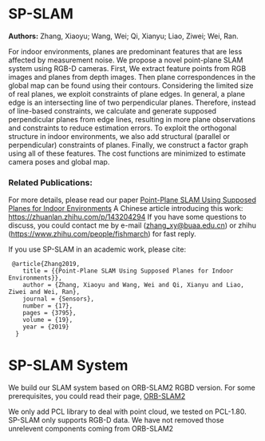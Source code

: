 # SP-SLAM
**Authors:** 
Zhang, Xiaoyu; Wang, Wei; Qi, Xianyu; Liao, Ziwei; Wei, Ran. 

For indoor environments, planes are predominant features that are less affected by measurement noise. We propose a novel point-plane SLAM system using RGB-D cameras. First, We extract feature points from RGB images and planes from depth images. Then plane correspondences in the global map can be found using their contours. Considering the limited size of real planes, we exploit constraints of plane edges. In general, a plane edge is an intersecting line of two perpendicular planes. Therefore, instead of line-based constraints, we calculate and generate supposed perpendicular planes from edge lines, resulting in more plane observations and constraints to reduce estimation errors. To exploit the orthogonal structure in indoor environments, we also add structural (parallel or perpendicular) constraints of planes. Finally, we construct a factor graph using all of these features. The cost functions are minimized to estimate camera poses and global map.

### Related Publications:
For more details, please read our paper [Point-Plane SLAM Using Supposed Planes for Indoor Environments](https://www.mdpi.com/1424-8220/19/17/3795)
A Chinese article introducing this work: https://zhuanlan.zhihu.com/p/143204294
If you have some questions to discuss, you could contact me by e-mail (zhang_xy@buaa.edu.cn) or zhihu (https://www.zhihu.com/people/fishmarch) for fast reply.


If you use SP-SLAM in an academic work, please cite:

     @article{Zhang2019,        
        title = {{Point-Plane SLAM Using Supposed Planes for Indoor Environments}},
        author = {Zhang, Xiaoyu and Wang, Wei and Qi, Xianyu and Liao, Ziwei and Wei, Ran},
        journal = {Sensors},
        number = {17},
        pages = {3795},
        volume = {19},
        year = {2019}
      }

# SP-SLAM System
We build our SLAM system based on ORB-SLAM2 RGBD version. For some prerequisites, you could read their page, [ORB-SLAM2](https://github.com/raulmur/ORB_SLAM2)

We only add PCL library to deal with point cloud, we tested on PCL-1.80. SP-SLAM only supports RGB-D data. We have not removed those unrelevent components coming from ORB-SLAM2

     

